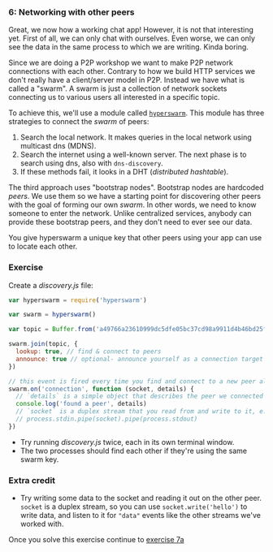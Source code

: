 ### 6: Networking with other peers

Great, we now how a working chat app! However, it is not that interesting yet. First of all, we can only chat with ourselves. Even worse, we can only see the data in the same process to which we are writing. Kinda boring.

Since we are doing a P2P workshop we want to make P2P network connections with each other. Contrary to how we build HTTP services we don't really have a client/server model in P2P. Instead we have what is called a "swarm". A swarm is just a collection of network sockets connecting us to various users all interested in a specific topic.

To achieve this, we'll use a module called [`hyperswarm`](https://github.com/hyperswarm). This module has three strategies to connect the _swarm_ of peers:

1. Search the local network. It makes queries in the local network using multicast dns (MDNS).
2. Search the internet using a well-known server. The next phase is to search using dns, also with `dns-discovery`.
3. If these methods fail, it looks in a DHT (_distributed hashtable_). 

The third approach uses "bootstrap nodes". Bootstrap nodes
are hardcoded  _peers_. We use them so we have a starting point for discovering other peers with the goal of forming our own _swarm_. In other words, we need to know someone to enter the network. Unlike centralized services, anybody can provide these bootstrap peers, and they don't need to ever see our data.

You give hyperswarm a unique key that other peers using your app can use to locate each other.

### Exercise

Create a _discovery.js_ file:

```js
var hyperswarm = require('hyperswarm')

var swarm = hyperswarm()

var topic = Buffer.from('a49766a23610999dc5dfe05bc37cd98a9911d4b46bd25fc2cd037b9669a1e214', 'hex')

swarm.join(topic, {
  lookup: true, // find & connect to peers
  announce: true // optional- announce yourself as a connection target
})

// this event is fired every time you find and connect to a new peer also on the same key
swarm.on('connection', function (socket, details) {
  // `details` is a simple object that describes the peer we connected to
  console.log('found a peer', details)
  // `socket` is a duplex stream that you read from and write to it, e.g.,
  // process.stdin.pipe(socket).pipe(process.stdout)
})
```

* Try running _discovery.js_ twice, each in its own terminal window.
* The two processes should find each other if they're using the same swarm key.

### Extra credit

* Try writing some data to the socket and reading it out on the other peer. `socket` is a duplex stream, so you can use `socket.write('hello')` to write data, and listen to it for `"data"` events like the other streams we've worked with.

Once you solve this exercise continue to [exercise 7a](07a.html)
